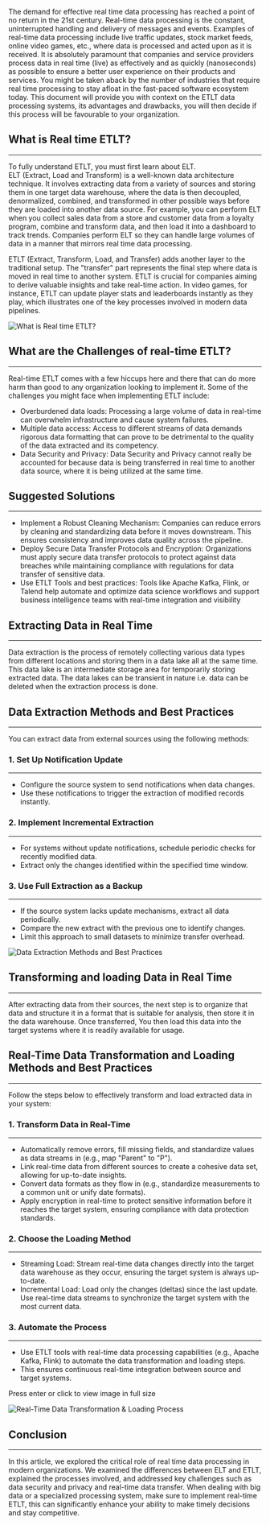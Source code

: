 The demand for effective real time data processing has reached a point of no return in the 21st century. Real-time data processing is the constant, uninterrupted handling and delivery of messages and events. Examples of real-time data processing include live traffic updates, stock market feeds, online video games, etc., where data is processed and acted upon as it is received. It is absolutely paramount that companies and service providers process data in real time (live) as effectively and as quickly (nanoseconds) as possible to ensure a better user experience on their products and services. You might be taken aback by the number of industries that require real time processing to stay afloat in the fast-paced software ecosystem today. This document will provide you with context on the ETLT data processing systems, its advantages and drawbacks, you will then decide if this process will be favourable to your organization.

## What is Real time ETLT?
-----------------------

To fully understand ETLT, you must first learn about ELT.\
ELT (Extract, Load and Transform) is a well-known data architecture technique. It involves extracting data from a variety of sources and storing them in one target data warehouse, where the data is then decoupled, denormalized, combined, and transformed in other possible ways before they are loaded into another data source. For example, you can perform ELT when you collect sales data from a store and customer data from a loyalty program, combine and transform data, and then load it into a dashboard to track trends. Companies perform ELT so they can handle large volumes of data in a manner that mirrors real time data processing.

ETLT (Extract, Transform, Load, and Transfer) adds another layer to the traditional setup. The "transfer" part represents the final step where data is moved in real time to another system. ETLT is crucial for companies aiming to derive valuable insights and take real-time action. In video games, for instance, ETLT can update player stats and leaderboards instantly as they play, which illustrates one of the key processes involved in modern data pipelines.

![What is Real time ETLT?](https://miro.medium.com/v2/resize:fit:1400/1*nAIDp31K47nvRf_0RM4roQ.png)

## What are the Challenges of real-time ETLT?
------------------------------------------

Real-time ETLT comes with a few hiccups here and there that can do more harm than good to any organization looking to implement it. Some of the challenges you might face when implementing ETLT include:

-   Overburdened data loads: Processing a large volume of data in real-time can overwhelm infrastructure and cause system failures.
-   Multiple data access: Access to different streams of data demands rigorous data formatting that can prove to be detrimental to the quality of the data extracted and its competency.
-   Data Security and Privacy: Data Security and Privacy cannot really be accounted for because data is being transferred in real time to another data source, where it is being utilized at the same time.

## Suggested Solutions
-------------------

-   Implement a Robust Cleaning Mechanism: Companies can reduce errors by cleaning and standardizing data before it moves downstream. This ensures consistency and improves data quality across the pipeline.
-   Deploy Secure Data Transfer Protocols and Encryption: Organizations must apply secure data transfer protocols to protect against data breaches while maintaining compliance with regulations for data transfer of sensitive data.
-   Use ETLT Tools and best practices: Tools like Apache Kafka, Flink, or Talend help automate and optimize data science workflows and support business intelligence teams with real-time integration and visibility

## Extracting Data in Real Time
----------------------------

Data extraction is the process of remotely collecting various data types from different locations and storing them in a data lake all at the same time. This data lake is an intermediate storage area for temporarily storing extracted data. The data lakes can be transient in nature i.e. data can be deleted when the extraction process is done.

## Data Extraction Methods and Best Practices
------------------------------------------

You can extract data from external sources using the following methods:

### 1\. Set Up Notification Update
------------------------------

-   Configure the source system to send notifications when data changes.
-   Use these notifications to trigger the extraction of modified records instantly.

### 2\. Implement Incremental Extraction
------------------------------------

-   For systems without update notifications, schedule periodic checks for recently modified data.
-   Extract only the changes identified within the specified time window.

### 3\. Use Full Extraction as a Backup
-----------------------------------

-   If the source system lacks update mechanisms, extract all data periodically.
-   Compare the new extract with the previous one to identify changes.
-   Limit this approach to small datasets to minimize transfer overhead.

![Data Extraction Methods and Best Practices](https://miro.medium.com/v2/resize:fit:1400/0*UuCALp1YlLgEYxnP.png)

## Transforming and loading Data in Real Time
------------------------------------------

After extracting data from their sources, the next step is to organize that data and structure it in a format that is suitable for analysis, then store it in the data warehouse. Once transferred, You then load this data into the target systems where it is readily available for usage.

## Real-Time Data Transformation and Loading Methods and Best Practices
--------------------------------------------------------------------

Follow the steps below to effectively transform and load extracted data in your system:

### 1\. Transform Data in Real-Time
-------------------------------

-   Automatically remove errors, fill missing fields, and standardize values as data streams in (e.g., map "Parent" to "P").
-   Link real-time data from different sources to create a cohesive data set, allowing for up-to-date insights.
-   Convert data formats as they flow in (e.g., standardize measurements to a common unit or unify date formats).
-   Apply encryption in real-time to protect sensitive information before it reaches the target system, ensuring compliance with data protection standards.

### 2\. Choose the Loading Method
-----------------------------

-   Streaming Load: Stream real-time data changes directly into the target data warehouse as they occur, ensuring the target system is always up-to-date.
-   Incremental Load: Load only the changes (deltas) since the last update. Use real-time data streams to synchronize the target system with the most current data.

### 3\. Automate the Process
------------------------

-   Use ETLT tools with real-time data processing capabilities (e.g., Apache Kafka, Flink) to automate the data transformation and loading steps.
-   This ensures continuous real-time integration between source and target systems.

Press enter or click to view image in full size

![Real-Time Data Transformation & Loading Process](https://miro.medium.com/v2/resize:fit:1400/0*WUR2meqsjaKD1etn.png)

## Conclusion
----------

In this article, we explored the critical role of real time data processing in modern organizations. We examined the differences between ELT and ETLT, explained the processes involved, and addressed key challenges such as data security and privacy and real-time data transfer. When dealing with big data or a specialized processing system, make sure to implement real-time ETLT, this can significantly enhance your ability to make timely decisions and stay competitive.